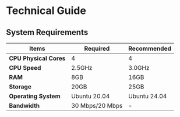 # Technical Guide

## System Requirements

| Items               | Required  | Recommended |
|---------------------|-----------|-------------|
| **CPU Physical Cores** | 4         | 4           |
| **CPU Speed**       | 2.5GHz     | 3.0GHz      |
| **RAM**             | 8GB        | 16GB        |
| **Storage**         | 20GB       | 25GB        |
| **Operating System** | Ubuntu 20.04 | Ubuntu 24.04 |
| **Bandwidth**       | 30 Mbps/20 Mbps | -        |
